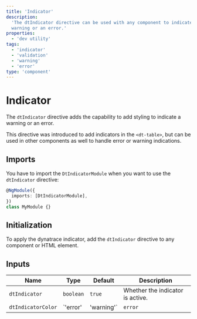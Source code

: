 ```yaml
---
title: 'Indicator'
description:
  'The dtIndicator directive can be used with any component to indicate a
  warning or an error.'
properties:
  - 'dev utility'
tags:
  - 'indicator'
  - 'validation'
  - 'warning'
  - 'error'
type: 'component'
---
```


# Indicator

The `dtIndicator` directive adds the capability to add styling to indicate a
warning or an error.

This directive was introduced to add indicators in the `<dt-table>`, but can be
used in other components as well to handle error or warning indications.

<docs-source-example example="TableProblemExample" fullwidth="true"></docs-source-example>

## Imports

You have to import the `DtIndicatorModule` when you want to use the
`dtIndicator` directive:

```typescript
@NgModule({
  imports: [DtIndicatorModule],
})
class MyModule {}
```

## Initialization

To apply the dynatrace indicator, add the `dtIndicator` directive to any
component or HTML element.

## Inputs

| Name               | Type                  | Default | Description                      |
| ------------------ | --------------------- | ------- | -------------------------------- |
| `dtIndicator`      | `boolean`             | `true`  | Whether the indicator is active. |
| `dtIndicatorColor` | `'error' | 'warning'` | `error` | Sets the color.                  |
